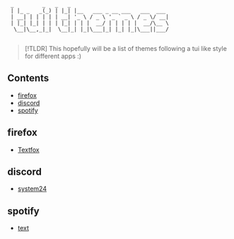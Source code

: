 ```
 _         _   _   _                              
 | |_ _   _(_) | |_| |__   ___ _ __ ___   ___  ___ 
 | __| | | | | | __| '_ \ / _ \ '_ ` _ \ / _ \/ __|
 | |_| |_| | | | |_| | | |  __/ | | | | |  __/\__ \
  \__|\__,_|_|  \__|_| |_|\___|_| |_| |_|\___||___/
                                                   
```

>[!TLDR]
>This hopefully will be a list of themes following a tui like style for different apps :)

## Contents
- [firefox](#firefox)
- [discord](#discord)
- [spotify](#spotify)

## firefox
  - [Textfox](https://github.com/adriankarlen/textfox)
## discord
  - [system24](https://github.com/refact0r/system24)
## spotify
  - [text](https://github.com/spicetify/spicetify-themes/tree/master/text)
